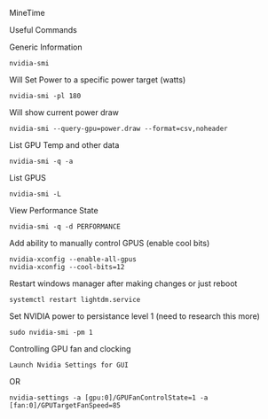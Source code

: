 MineTime

Useful Commands

Generic Information
    
    nvidia-smi

Will Set Power to a specific power target (watts)

    nvidia-smi -pl 180


Will show current power draw

    nvidia-smi --query-gpu=power.draw --format=csv,noheader

List GPU Temp and other data
    
    nvidia-smi -q -a
    
List GPUS
    
    nvidia-smi -L

View Performance State

    nvidia-smi -q -d PERFORMANCE



Add ability to manually control GPUS (enable cool bits)

    nvidia-xconfig --enable-all-gpus
    nvidia-xconfig --cool-bits=12

Restart windows manager after making changes or just reboot

    systemctl restart lightdm.service
    

Set NVIDIA power to persistance level 1 (need to research this more)

    sudo nvidia-smi -pm 1

Controlling GPU fan and clocking

    Launch Nvidia Settings for GUI
    
OR

    nvidia-settings -a [gpu:0]/GPUFanControlState=1 -a [fan:0]/GPUTargetFanSpeed=85
